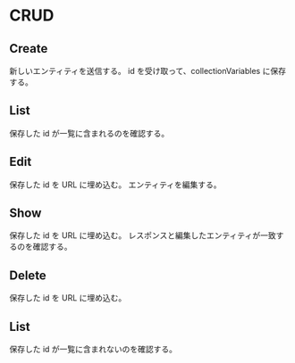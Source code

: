 # CRUD

## Create

新しいエンティティを送信する。
id を受け取って、collectionVariables に保存する。

## List

保存した id が一覧に含まれるのを確認する。

## Edit

保存した id を URL に埋め込む。
エンティティを編集する。

## Show

保存した id を URL に埋め込む。
レスポンスと編集したエンティティが一致するのを確認する。

## Delete

保存した id を URL に埋め込む。

## List

保存した id が一覧に含まれないのを確認する。
